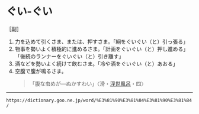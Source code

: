 # ぐい‐ぐい
［副］
1. 力を込めて引くさま、または、押すさま。「綱をぐいぐい（と）引っ張る」
2. 物事を勢いよく積極的に進めるさま。「計画をぐいぐい（と）押し進める」「後続のランナーをぐいぐい（と）引き離す」
3. 酒などを勢いよく続けて飲むさま。「冷や酒をぐいぐい（と）あおる」
4. 空腹で腹が鳴るさま。    
   >「腹な虫めが―ぬかすわい」〈滑・[浮世風呂](https://dictionary.goo.ne.jp/word/%E6%B5%AE%E4%B8%96%E9%A2%A8%E5%91%82/#jn-18221)・四〉

---
`https://dictionary.goo.ne.jp/word/%E3%81%90%E3%81%84%E3%81%90%E3%81%84/`